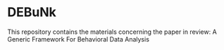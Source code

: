 # DEBuNk
This repository contains the materials concerning the paper in review: A Generic Framework For Behavioral Data Analysis
